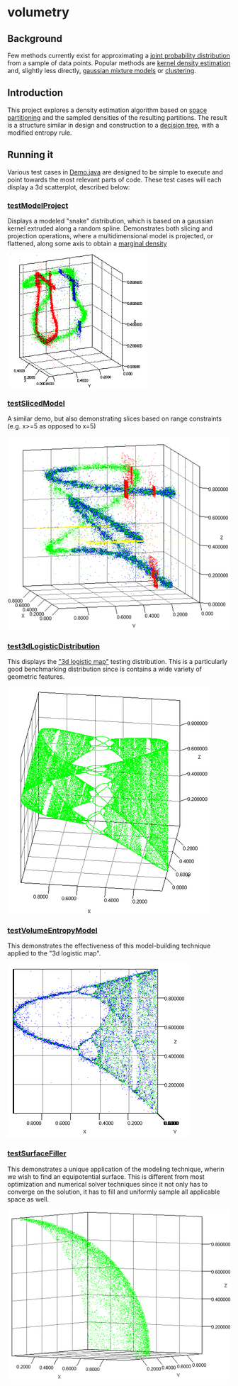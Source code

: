 # volumetry

## Background

Few methods currently exist for approximating a [joint probability distribution](https://en.wikipedia.org/wiki/Joint_probability_distribution) from a sample of data points. Popular methods are [kernel density estimation](https://en.wikipedia.org/wiki/Multivariate_kernel_density_estimation) and, slightly less directly, [gaussian mixture models](https://en.wikipedia.org/wiki/Mixture_model) or [clustering](https://en.wikipedia.org/wiki/Cluster_analysis).

## Introduction

This project explores a density estimation algorithm based on [space partitioning](https://en.wikipedia.org/wiki/Space_partitioning) and the sampled densities of the resulting partitions. The result is a structure similar in design and construction to a [decision tree](https://en.wikipedia.org/wiki/Decision_tree), with a modified entropy rule.

## Running it

Various test cases in [Demo.java](https://github.com/acharneski/volumetry/blob/master/src/test/java/com/simiacryptus/probabilityModel/Demo.java#L35) are designed to be simple to execute and point towards the most relevant parts of code. These test cases will each display a 3d scatterplot, described below:

### [testModelProject](https://github.com/acharneski/volumetry/blob/master/src/test/java/com/simiacryptus/probabilityModel/Demo.java#L45)
Displays a modeled "snake" distribution, which is based on a gaussian kernel extruded along a random spline. Demonstrates both slicing and projection operations, where a multidimensional model is projected, or flattened, along some axis to obtain a [marginal density](https://en.wikipedia.org/wiki/Marginal_distribution)

![Logistic](https://raw.githubusercontent.com/acharneski/volumetry/master/doc/projection.png)

### [testSlicedModel](https://github.com/acharneski/volumetry/blob/master/src/test/java/com/simiacryptus/probabilityModel/Demo.java#L141)
A similar demo, but also demonstrating slices based on range constraints (e.g. x>=5 as opposed to x=5)

![Logistic](https://raw.githubusercontent.com/acharneski/volumetry/master/doc/slices.png)

### [test3dLogisticDistribution](https://github.com/acharneski/volumetry/blob/master/src/test/java/com/simiacryptus/probabilityModel/Demo.java#L130)
This displays the ["3d logistic map"](https://github.com/acharneski/volumetry/blob/master/src/test/java/com/simiacryptus/probabilityModel/distributions/LogisticDistribution.java#L32) testing distribution. This is a particularly good benchmarking distribution since is contains a wide variety of geometric features.

![Logistic](https://raw.githubusercontent.com/acharneski/volumetry/master/doc/logistic.png)

### [testVolumeEntropyModel](https://github.com/acharneski/volumetry/blob/master/src/test/java/com/simiacryptus/probabilityModel/Demo.java#L189)
This demonstrates the effectiveness of this model-building technique applied to the "3d logistic map".

![Logistic](https://raw.githubusercontent.com/acharneski/volumetry/master/doc/logistic_model.png)

### [testSurfaceFiller](https://github.com/acharneski/volumetry/blob/master/src/test/java/com/simiacryptus/probabilityModel/Demo.java#L91)
This demonstrates a unique application of the modeling technique, wherin we wish to find an equipotential surface. This is different from most optimization and numerical solver techniques since it not only has to converge on the solution, it has to fill and uniformly sample all applicable space as well.

![Logistic](https://raw.githubusercontent.com/acharneski/volumetry/master/doc/surface.png)
